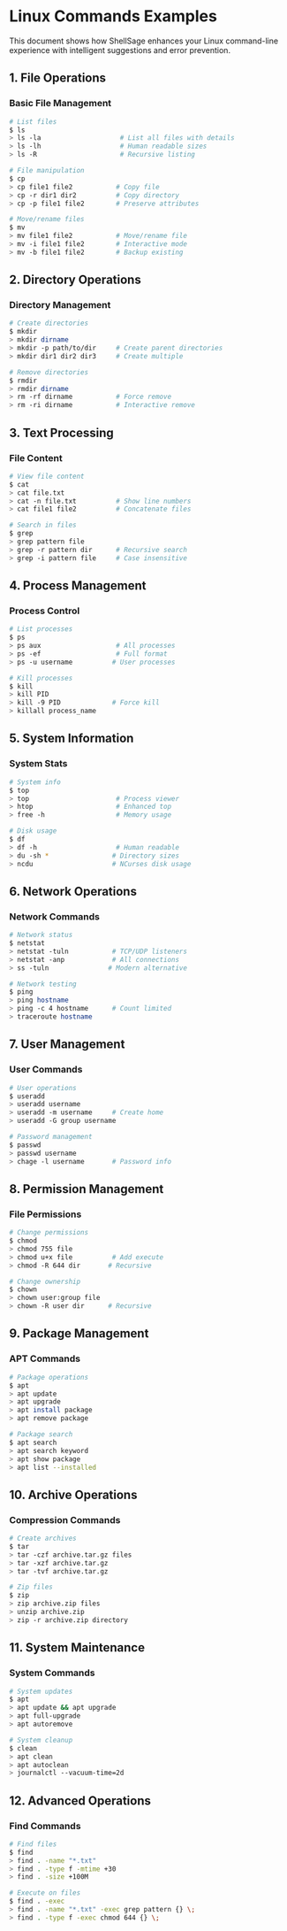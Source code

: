 # Linux Commands Examples

This document shows how ShellSage enhances your Linux command-line experience with intelligent suggestions and error prevention.

## 1. File Operations

### Basic File Management
```bash
# List files
$ ls
> ls -la                    # List all files with details
> ls -lh                    # Human readable sizes
> ls -R                     # Recursive listing

# File manipulation
$ cp
> cp file1 file2           # Copy file
> cp -r dir1 dir2          # Copy directory
> cp -p file1 file2        # Preserve attributes

# Move/rename files
$ mv
> mv file1 file2           # Move/rename file
> mv -i file1 file2        # Interactive mode
> mv -b file1 file2        # Backup existing
```

## 2. Directory Operations

### Directory Management
```bash
# Create directories
$ mkdir
> mkdir dirname
> mkdir -p path/to/dir     # Create parent directories
> mkdir dir1 dir2 dir3     # Create multiple

# Remove directories
$ rmdir
> rmdir dirname
> rm -rf dirname           # Force remove
> rm -ri dirname           # Interactive remove
```

## 3. Text Processing

### File Content
```bash
# View file content
$ cat
> cat file.txt
> cat -n file.txt          # Show line numbers
> cat file1 file2          # Concatenate files

# Search in files
$ grep
> grep pattern file
> grep -r pattern dir      # Recursive search
> grep -i pattern file     # Case insensitive
```

## 4. Process Management

### Process Control
```bash
# List processes
$ ps
> ps aux                   # All processes
> ps -ef                   # Full format
> ps -u username          # User processes

# Kill processes
$ kill
> kill PID
> kill -9 PID             # Force kill
> killall process_name
```

## 5. System Information

### System Stats
```bash
# System info
$ top
> top                      # Process viewer
> htop                     # Enhanced top
> free -h                  # Memory usage

# Disk usage
$ df
> df -h                    # Human readable
> du -sh *                # Directory sizes
> ncdu                    # NCurses disk usage
```

## 6. Network Operations

### Network Commands
```bash
# Network status
$ netstat
> netstat -tuln           # TCP/UDP listeners
> netstat -anp            # All connections
> ss -tuln               # Modern alternative

# Network testing
$ ping
> ping hostname
> ping -c 4 hostname      # Count limited
> traceroute hostname
```

## 7. User Management

### User Commands
```bash
# User operations
$ useradd
> useradd username
> useradd -m username     # Create home
> useradd -G group username

# Password management
$ passwd
> passwd username
> chage -l username       # Password info
```

## 8. Permission Management

### File Permissions
```bash
# Change permissions
$ chmod
> chmod 755 file
> chmod u+x file          # Add execute
> chmod -R 644 dir       # Recursive

# Change ownership
$ chown
> chown user:group file
> chown -R user dir      # Recursive
```

## 9. Package Management

### APT Commands
```bash
# Package operations
$ apt
> apt update
> apt upgrade
> apt install package
> apt remove package

# Package search
$ apt search
> apt search keyword
> apt show package
> apt list --installed
```

## 10. Archive Operations

### Compression Commands
```bash
# Create archives
$ tar
> tar -czf archive.tar.gz files
> tar -xzf archive.tar.gz
> tar -tvf archive.tar.gz

# Zip files
$ zip
> zip archive.zip files
> unzip archive.zip
> zip -r archive.zip directory
```

## 11. System Maintenance

### System Commands
```bash
# System updates
$ apt
> apt update && apt upgrade
> apt full-upgrade
> apt autoremove

# System cleanup
$ clean
> apt clean
> apt autoclean
> journalctl --vacuum-time=2d
```

## 12. Advanced Operations

### Find Commands
```bash
# Find files
$ find
> find . -name "*.txt"
> find . -type f -mtime +30
> find . -size +100M

# Execute on files
$ find . -exec
> find . -name "*.txt" -exec grep pattern {} \;
> find . -type f -exec chmod 644 {} \;
```
